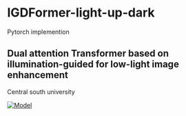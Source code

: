 # IGDFormer-light-up-dark
Pytorch implemention
<h2>  
Dual attention Transformer based on illumination-guided for low-light image enhancement

</h2>

Central south university

[![Model](https://img.shields.io/badge/GoogleDrive-Weight-blue)](https://drive.google.com/drive/folders/1ykdAAcm26T_wsI8sT32imPMToIhL7GwD?usp=drive_link)
